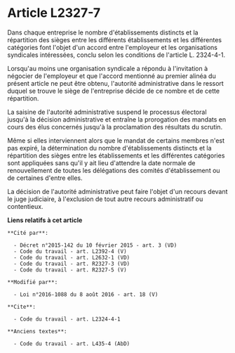 # Article L2327-7

Dans chaque entreprise le nombre d'établissements distincts et la répartition des sièges entre les différents établissements
et les différentes catégories font l'objet d'un accord entre l'employeur et les organisations syndicales intéressées, conclu
selon les conditions de l'article L. 2324-4-1.

Lorsqu'au moins une organisation syndicale a répondu à l'invitation à négocier de l'employeur et que l'accord mentionné au
premier alinéa du présent article ne peut être obtenu, l'autorité administrative dans le ressort duquel se trouve le siège de
l'entreprise décide de ce nombre et de cette répartition. 

La saisine de l'autorité administrative suspend le processus électoral jusqu'à la décision administrative et entraîne la
prorogation des mandats en cours des élus concernés jusqu'à la proclamation des résultats du scrutin.

Même si elles interviennent alors que le mandat de certains membres n'est pas expiré, la détermination du nombre
d'établissements distincts et la répartition des sièges entre les établissements et les différentes catégories sont
appliquées sans qu'il y ait lieu d'attendre la date normale de renouvellement de toutes les délégations des comités
d'établissement ou de certaines d'entre elles. 

La décision de l'autorité administrative peut faire l'objet d'un recours devant le juge judiciaire, à l'exclusion de tout
autre recours administratif ou contentieux.

**Liens relatifs à cet article**

	**Cité par**:

	  - Décret n°2015-142 du 10 février 2015 - art. 3 (VD)
	  - Code du travail - art. L2392-4 (V)
	  - Code du travail - art. L2632-1 (VD)
	  - Code du travail - art. R2327-3 (VD)
	  - Code du travail - art. R2327-5 (V)

	**Modifié par**:

	  - Loi n°2016-1088 du 8 août 2016 - art. 18 (V)

	**Cite**:

	  - Code du travail - art. L2324-4-1

	**Anciens textes**:

	  - Code du travail - art. L435-4 (AbD)
